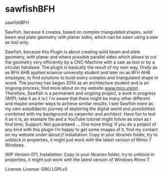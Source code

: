 # sawfishBFH
sawfishBFH



Sawfish, because it creates, based on complex triangulated shapes, solid beam and plate geometry with planar sides, which can be sawn using a saw as tool only.

Sawfish, because this Plugin is about creating solid beam and plate geometry, with planar and where possible parallel sides which allows to cut the geometry very efficiently by a CNC-Machine with a saw as tool or by a circular handsaw. The plugin is basically the result of my own way, firstly as as BFH AHB applied science university student and later on as BFH AHB employee, to find solutions to build every complex and triangulated shape in wood. The journey has begun 2014 as an architecture student and is an ongoing process; find more about on my website www.miro.vision. Therefore, Sawfish is a permanent and ongoing project, a work in progress (WIP); take it as it is:) I`m aware that there might be many other different and maybe smarter ways to achieve similar results; I see Sawfish more as my own autodidactic journey of exploring the digital world and possibilities combined with my background as carpenter and architect. Have fun to test it as it is, an example file and a YouTube tutorial might follow as soon as I find time; Support: Not guaranteed ... One more thing: If you do a project of any kind with this plugin I’m happy to get some images of it, find my contact on my website under about:)!  Installation: Copy in your libraries folder, try to unblock in properties, it might just work with the latest version of Rhino 7 Windows.


WIP Version 071, Installation: Copy in your libraries folder, try to unblock in properties, it might just work with the latest version of Windows Rhino 7.


License: License: GNU LGPLv3
